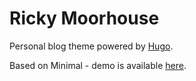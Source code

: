 # Ricky Moorhouse

Personal blog theme powered by [Hugo](https://gohugo.io).

Based on Minimal - demo is available [here](https://themes.gohugo.io/theme/minimal/).

